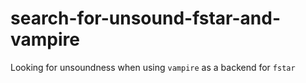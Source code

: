 # search-for-unsound-fstar-and-vampire
Looking for unsoundness when using `vampire` as a backend for `fstar`
